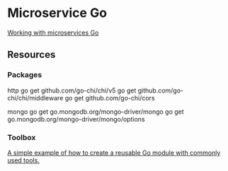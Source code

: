 # Microservice Go

[Working with microservices Go](https://www.udemy.com/course/working-with-microservices-in-go/)

## Resources

### Packages

http
go get github.com/go-chi/chi/v5
go get github.com/go-chi/chi/middleware
go get github.com/go-chi/cors          

mongo
go get go.mongodb.org/mongo-driver/mongo
go get go.mongodb.org/mongo-driver/mongo/options

### Toolbox

[A simple example of how to create a reusable Go module with commonly used tools.](https://github.com/tsawler/toolbox)
